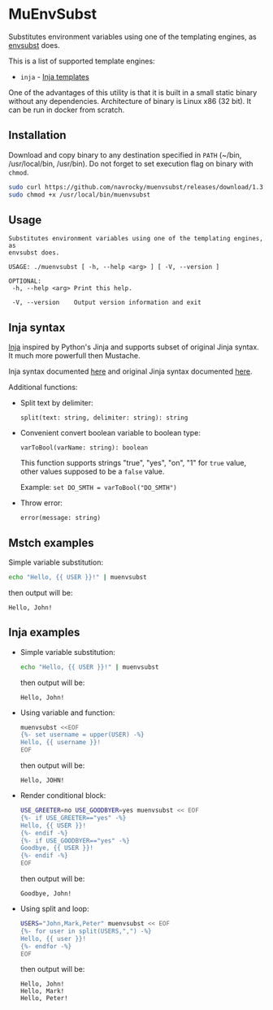 # MuEnvSubst

Substitutes environment variables using one of the templating engines, as 
[envsubst](https://www.gnu.org/software/gettext/manual/html_node/envsubst-Invocation.html) does. 

This is a list of supported template engines:

- `inja` - [Inja templates](https://pantor.github.io/inja/)

One of the advantages of this utility is that it is built in a small static binary without any dependencies.
Architecture of binary is Linux x86 (32 bit). It can be run in docker from scratch.

## Installation

Download and copy binary to any destination specified in `PATH` (~/bin, /usr/local/bin, /usr/bin). 
Do not forget to set execution flag on binary with `chmod`.

```sh
sudo curl https://github.com/navrocky/muenvsubst/releases/download/1.3.0/muenvsubst -Lo /usr/local/bin/muenvsubst
sudo chmod +x /usr/local/bin/muenvsubst
```

## Usage

```
Substitutes environment variables using one of the templating engines, as 
envsubst does. 

USAGE: ./muenvsubst [ -h, --help <arg> ] [ -V, --version ] 

OPTIONAL:
 -h, --help <arg> Print this help. 

 -V, --version    Output version information and exit
```

## Inja syntax

[Inja](https://pantor.github.io/inja/) inspired by Python's Jinja and supports subset of original Jinja syntax. It 
much more powerfull then Mustache. 

Inja syntax documented [here](https://pantor.github.io/inja/) and original Jinja syntax documented 
[here](https://jinja.palletsprojects.com/en/stable/templates/).

Additional functions:

- Split text by delimiter:

  ```
  split(text: string, delimiter: string): string
  ```
  
- Convenient convert boolean variable to boolean type:
  
  ```
  varToBool(varName: string): boolean
  ```
  
  This function supports strings "true", "yes", "on", "1" for `true` value, other values supposed to be a `false` value. 
  
  Example: `set DO_SMTH = varToBool("DO_SMTH")`
  
- Throw error:
  
  ```
  error(message: string)
  ```

## Mstch examples

Simple variable substitution:

```sh
echo "Hello, {{ USER }}!" | muenvsubst
```

then output will be: 

```
Hello, John!
```

## Inja examples

- Simple variable substitution:
  ```sh
  echo "Hello, {{ USER }}!" | muenvsubst
  ```

  then output will be: 

  ```
  Hello, John!
  ```

- Using variable and function:

  ```sh
  muenvsubst <<EOF
  {%- set username = upper(USER) -%}
  Hello, {{ username }}!
  EOF
  ```
  
  then output will be: 
  
  ```
  Hello, JOHN!
  ```
  
- Render conditional block:

  ```sh
  USE_GREETER=no USE_GOODBYER=yes muenvsubst << EOF
  {%- if USE_GREETER=="yes" -%}
  Hello, {{ USER }}!
  {%- endif -%}
  {%- if USE_GOODBYER=="yes" -%}
  Goodbye, {{ USER }}!
  {%- endif -%}
  EOF
  ```

  then output will be: 
  
  ```
  Goodbye, John!
  ```

- Using split and loop:
  
  ```sh
  USERS="John,Mark,Peter" muenvsubst << EOF
  {%- for user in split(USERS,",") -%}
  Hello, {{ user }}!
  {%- endfor -%}
  EOF
  ```
  
  then output will be: 
  
  ```
  Hello, John!
  Hello, Mark!
  Hello, Peter!
  ```
